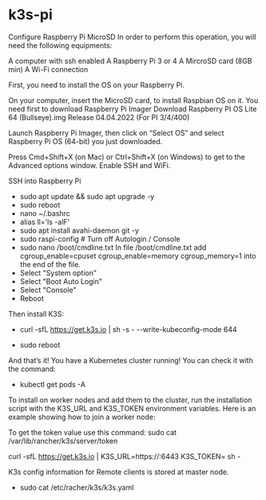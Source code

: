 # k3s-pi

Configure Raspberry Pi MicroSD
In order to perform this operation, you will need the following equipments:

A computer with ssh enabled
A Raspberry Pi 3 or 4
A MircroSD card (8GB min)
A Wi-Fi connection

First, you need to install the OS on your Raspberry Pi. 

On your computer, insert the MicroSD card, to install Raspbian OS on it.
You need first to download Raspberry Pi Imager 
Download Raspberry PI OS Lite 64 (Bullseye).img
Release 04.04.2022 (For PI 3/4/400)

Launch Raspberry Pi Imager, then click on “Select OS” and select Raspberry Pi OS (64-bit) you just downloaded.

Press Cmd+Shift+X (on Mac) or Ctrl+Shift+X (on Windows) to get to the Advanced options window. 
Enable SSH and WiFi.

SSH into Raspberry Pi

- sudo apt update && sudo apt upgrade -y
- sudo reboot
- nano ~/.bashrc
- alias ll='ls -alF'
- sudo apt install avahi-daemon git -y
- sudo raspi-config # Turn off Autologin / Console
- sudo nano /boot/cmdline.txt
In file /boot/cmdline.txt add cgroup_enable=cpuset cgroup_enable=memory cgroup_memory=1 into the end of the file.
- Select "System option"
- Select "Boot Auto Login"
- Select "Console"
- Reboot

Then install K3S:
- curl -sfL https://get.k3s.io | sh -s - --write-kubeconfig-mode 644

- sudo reboot

And that’s it! You have a Kubernetes cluster running! You can check it with the command:
- kubectl get pods -A


To install on worker nodes and add them to the cluster, run the installation script with the K3S_URL and K3S_TOKEN environment variables. Here is an example showing how to join a worker node:

To get the token value use this command:
sudo cat /var/lib/rancher/k3s/server/token

curl -sfL https://get.k3s.io | K3S_URL=https://<server>:6443 K3S_TOKEN=<token> sh -
  
K3s config information for Remote clients is stored at master node.
- sudo cat /etc/racher/k3s/k3s.yaml

